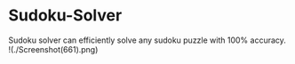 # Sudoku-Solver
Sudoku solver can efficiently solve any sudoku puzzle with 100% accuracy.
!(./Screenshot(661).png)



